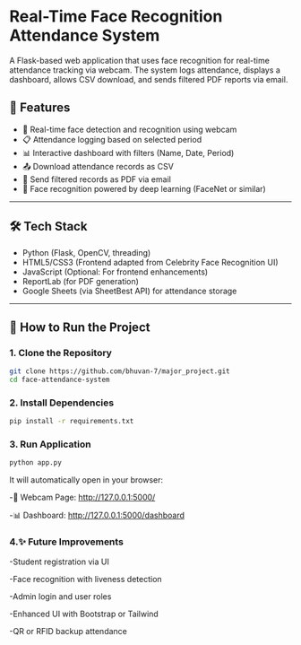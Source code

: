 # Real-Time Face Recognition Attendance System

A Flask-based web application that uses face recognition for real-time attendance tracking via webcam. The system logs attendance, displays a dashboard, allows CSV download, and sends filtered PDF reports via email.

## 🔧 Features

- 🎥 Real-time face detection and recognition using webcam
- 📋 Attendance logging based on selected period
- 📊 Interactive dashboard with filters (Name, Date, Period)
- 📤 Download attendance records as CSV
- 📧 Send filtered records as PDF via email
- 🧠 Face recognition powered by deep learning (FaceNet or similar)

---

## 🛠️ Tech Stack

- Python (Flask, OpenCV, threading)
- HTML5/CSS3 (Frontend adapted from Celebrity Face Recognition UI)
- JavaScript (Optional: For frontend enhancements)
- ReportLab (for PDF generation)
- Google Sheets (via SheetBest API) for attendance storage

---

## 🚀 How to Run the Project

### 1. Clone the Repository

```bash
git clone https://github.com/bhuvan-7/major_project.git
cd face-attendance-system
```
### 2. Install Dependencies

```bash
pip install -r requirements.txt
```

### 3. Run Application
```bash
python app.py
```

It will automatically open in your browser:

-📸 Webcam Page: http://127.0.0.1:5000/

-📊 Dashboard: http://127.0.0.1:5000/dashboard

### 4.✨ Future Improvements

-Student registration via UI

-Face recognition with liveness detection

-Admin login and user roles

-Enhanced UI with Bootstrap or Tailwind

-QR or RFID backup attendance
